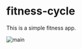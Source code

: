 # fitness-cycle
This is a simple fitness app. 

![main](https://user-images.githubusercontent.com/40663547/145688003-aaf787bc-c7af-4a16-8e16-972ab6808378.jpg)
